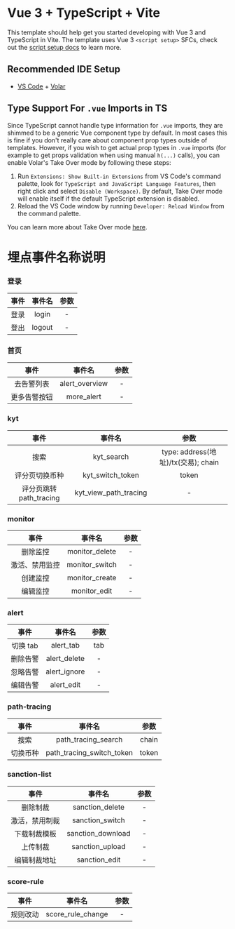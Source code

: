 # Vue 3 + TypeScript + Vite

This template should help get you started developing with Vue 3 and TypeScript in Vite. The template uses Vue 3 `<script setup>` SFCs, check out the [script setup docs](https://v3.vuejs.org/api/sfc-script-setup.html#sfc-script-setup) to learn more.

## Recommended IDE Setup

- [VS Code](https://code.visualstudio.com/) + [Volar](https://marketplace.visualstudio.com/items?itemName=Vue.volar)

## Type Support For `.vue` Imports in TS

Since TypeScript cannot handle type information for `.vue` imports, they are shimmed to be a generic Vue component type by default. In most cases this is fine if you don't really care about component prop types outside of templates. However, if you wish to get actual prop types in `.vue` imports (for example to get props validation when using manual `h(...)` calls), you can enable Volar's Take Over mode by following these steps:

1. Run `Extensions: Show Built-in Extensions` from VS Code's command palette, look for `TypeScript and JavaScript Language Features`, then right click and select `Disable (Workspace)`. By default, Take Over mode will enable itself if the default TypeScript extension is disabled.
2. Reload the VS Code window by running `Developer: Reload Window` from the command palette.

You can learn more about Take Over mode [here](https://github.com/johnsoncodehk/volar/discussions/471).

# 埋点事件名称说明

### 登录

| 事件 | 事件名 | 参数 |
| :--: | :----: | :--: |
| 登录 | login  |  -   |
| 登出 | logout |  -   |

### 首页

|     事件     |     事件名     | 参数 |
| :----------: | :------------: | :--: |
|  去告警列表  | alert_overview |  -   |
| 更多告警按钮 |   more_alert   |  -   |

### kyt

|          事件           |        事件名         |                参数                 |
| :---------------------: | :-------------------: | :---------------------------------: |
|          搜索           |      kyt_search       | type: address(地址)/tx(交易); chain |
|     评分页切换币种      |   kyt_switch_token    |                token                |
| 评分页跳转 path_tracing | kyt_view_path_tracing |                  -                  |

### monitor

|      事件      |     事件名     | 参数 |
| :------------: | :------------: | :--: |
|    删除监控    | monitor_delete |  -   |
| 激活、禁用监控 | monitor_switch |  -   |
|    创建监控    | monitor_create |  -   |
|    编辑监控    |  monitor_edit  |  -   |

### alert

|   事件   |    事件名    | 参数 |
| :------: | :----------: | :--: |
| 切换 tab |  alert_tab   | tab  |
| 删除告警 | alert_delete |  -   |
| 忽略告警 | alert_ignore |  -   |
| 编辑告警 |  alert_edit  |  -   |

### path-tracing

|   事件   |          事件名           | 参数  |
| :------: | :-----------------------: | :---: |
|   搜索   |    path_tracing_search    | chain |
| 切换币种 | path_tracing_switch_token | token |

### sanction-list

|      事件      |      事件名       | 参数 |
| :------------: | :---------------: | :--: |
|    删除制裁    |  sanction_delete  |  -   |
| 激活，禁用制裁 |  sanction_switch  |  -   |
|  下载制裁模板  | sanction_download |  -   |
|    上传制裁    |  sanction_upload  |  -   |
|  编辑制裁地址  |   sanction_edit   |  -   |

### score-rule

|   事件   |      事件名       | 参数 |
| :------: | :---------------: | :--: |
| 规则改动 | score_rule_change |  -   |
